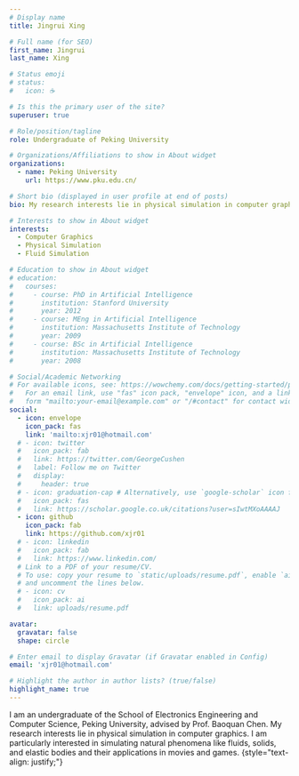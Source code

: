```yaml
---
# Display name
title: Jingrui Xing

# Full name (for SEO)
first_name: Jingrui
last_name: Xing

# Status emoji
# status:
#   icon: ☕️

# Is this the primary user of the site?
superuser: true

# Role/position/tagline
role: Undergraduate of Peking University

# Organizations/Affiliations to show in About widget
organizations:
  - name: Peking University
    url: https://www.pku.edu.cn/

# Short bio (displayed in user profile at end of posts)
bio: My research interests lie in physical simulation in computer graphics.

# Interests to show in About widget
interests:
  - Computer Graphics
  - Physical Simulation
  - Fluid Simulation

# Education to show in About widget
# education:
#   courses:
#     - course: PhD in Artificial Intelligence
#       institution: Stanford University
#       year: 2012
#     - course: MEng in Artificial Intelligence
#       institution: Massachusetts Institute of Technology
#       year: 2009
#     - course: BSc in Artificial Intelligence
#       institution: Massachusetts Institute of Technology
#       year: 2008

# Social/Academic Networking
# For available icons, see: https://wowchemy.com/docs/getting-started/page-builder/#icons
#   For an email link, use "fas" icon pack, "envelope" icon, and a link in the
#   form "mailto:your-email@example.com" or "/#contact" for contact widget.
social:
  - icon: envelope
    icon_pack: fas
    link: 'mailto:xjr01@hotmail.com'
  # - icon: twitter
  #   icon_pack: fab
  #   link: https://twitter.com/GeorgeCushen
  #   label: Follow me on Twitter
  #   display:
  #     header: true
  # - icon: graduation-cap # Alternatively, use `google-scholar` icon from `ai` icon pack
  #   icon_pack: fas
  #   link: https://scholar.google.co.uk/citations?user=sIwtMXoAAAAJ
  - icon: github
    icon_pack: fab
    link: https://github.com/xjr01
  # - icon: linkedin
  #   icon_pack: fab
  #   link: https://www.linkedin.com/
  # Link to a PDF of your resume/CV.
  # To use: copy your resume to `static/uploads/resume.pdf`, enable `ai` icons in `params.yaml`,
  # and uncomment the lines below.
  # - icon: cv
  #   icon_pack: ai
  #   link: uploads/resume.pdf

avatar:
  gravatar: false
  shape: circle

# Enter email to display Gravatar (if Gravatar enabled in Config)
email: 'xjr01@hotmail.com'

# Highlight the author in author lists? (true/false)
highlight_name: true
---
```


I am an undergraduate of the School of Electronics Engineering and Computer Science, Peking University, advised by Prof. Baoquan Chen. My research interests lie in physical simulation in computer graphics. I am particularly interested in simulating natural phenomena like fluids, solids, and elastic bodies and their applications in movies and games.
{style="text-align: justify;"}
